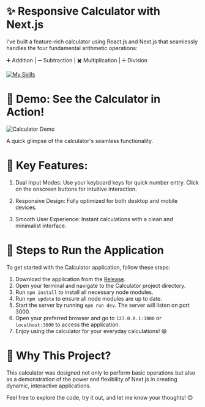 # ✨ Responsive Calculator with Next.js

I’ve built a feature-rich calculator using React.js and Next.js that seamlessly handles the four fundamental arithmetic operations:

➕ Addition | ➖ Subtraction | ✖️ Multiplication | ➗ Division

[![My Skills](https://skillicons.dev/icons?i=react,next)](https://skillicons.dev)

# 🎥 Demo: See the Calculator in Action!

![Calculator Demo](https://i.ibb.co/VBSTnss/Calculator.gif)

A quick glimpse of the calculator's seamless functionality.

# 🔑 Key Features:

1. Dual Input Modes:
        Use your keyboard keys for quick number entry.
        Click on the onscreen buttons for intuitive interaction.

2. Responsive Design:
        Fully optimized for both desktop and mobile devices.

3. Smooth User Experience:
        Instant calculations with a clean and minimalist interface.

# 🚀 Steps to Run the Application

To get started with the Calculator application, follow these steps:

1. Download the application from the [Release](https://github.com/AbolfazlMahkam/Calculator/releases/).
2. Open your terminal and navigate to the Calculator project directory.
3. Run ```npm install``` to install all necessary node modules.
4. Run ```npm update``` to ensure all node modules are up to date.
5. Start the server by running ```npm run dev```. The server will listen on port 3000.
6. Open your preferred browser and go to ```127.0.0.1:3000``` or ```localhost:3000``` to access the application.
7. Enjoy using the calculator for your everyday calculations! 😄

# 🚀 Why This Project?

This calculator was designed not only to perform basic operations but also as a demonstration of the power and flexibility of Next.js in creating dynamic, interactive applications.

Feel free to explore the code, try it out, and let me know your thoughts! 😊

